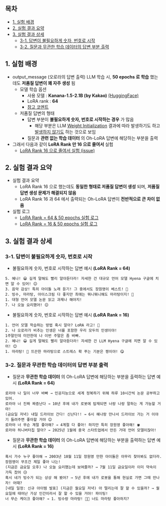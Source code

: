 ## 목차

* [1. 실험 배경](#1-실험-배경)
* [2. 실험 결과 요약](#2-실험-결과-요약)
* [3. 실험 결과 상세](#3-실험-결과-상세)
  * [3-1. 답변이 불필요하게 숫자, 번호로 시작](#3-1-답변이-불필요하게-숫자-번호로-시작) 
  * [3-2. 질문과 무관한 학습 데이터의 답변 부분 출력](#3-2-질문과-무관한-학습-데이터의-답변-부분-출력)

## 1. 실험 배경

* output_message (오로라의 답변 출력) LLM 학습 시, **50 epochs 로 학습** 했는데도 **저품질 답변이 꽤 자주 생성** 됨
  * 모델 학습 옵션 
    * 사용 모델 : **Kanana-1.5-2.1B (by Kakao)** [(HuggingFace)](https://huggingface.co/kakaocorp/kanana-1.5-2.1b-base)
    * LoRA rank : **64**
    * [참고 코멘트](https://github.com/WannaBeSuperteur/AI_Projects/issues/21#issuecomment-2926122881)
  * 저품질 답변의 형태
    * 답변 부분이 **불필요하게 숫자, 번호로 시작하는 경우** 가 많음
      * 해당 부분은 LLM [Weight Initialization](https://github.com/WannaBeSuperteur/AI-study/blob/main/AI%20Basics/Deep%20Learning%20Basics/%EB%94%A5%EB%9F%AC%EB%8B%9D_%EA%B8%B0%EC%B4%88_Weight_initialization.md) 결과에 따라 발생하기도 하고 [발생하지 않기도](logs/kanana_output_message_inference_log_0.6.txt) 하는 것으로 보임
    * 질문과 **관련 없는 학습 데이터** 의 Oh-LoRA 답변에 해당하는 부분을 출력
* 그래서 다음과 같이 **LoRA Rank 만 16 으로 줄여서** 실험
  * [LoRA Rank 16 으로 줄여서 실험 (issue)](https://github.com/WannaBeSuperteur/AI_Projects/issues/24)

## 2. 실험 결과 요약

* 실험 결과 요약
  * LoRA Rank 16 으로 했는데도 **동일한 형태로 저품질 답변이 생성** 되며, **저품질 답변 생성 문제가 해결되지 않음**
  * LoRA Rank 16 과 64 에서 출력되는 Oh-LoRA 답변이 **전반적으로 큰 차이 없음**
* 실험 로그
  * [LoRA Rank = 64 & 50 epochs 실험 로그](logs_output_message_lora64_50epochs/kanana_output_message_inference_log_0.6.txt)
  * [LoRA Rank = 16 & 50 epochs 실험 로그](logs_output_message_lora16_50epochs/kanana_output_message_inference_log_0.6.txt)

## 3. 실험 결과 상세

### 3-1. 답변이 불필요하게 숫자, 번호로 시작

* 불필요하게 숫자, 번호로 시작하는 답변 예시 **(LoRA Rank = 64)**

```
5. 혜나! 😀 길게 말해도 빨리 알아듣더라! 자세한 건 대규모 언어 모델 Hyena 구글에 치면 알 수 있어! 😊
3. 음악 감상! 특히 아이돌 노래 듣기! 그 중에서도 장원영이 베스트! 👩
2. 빙수, 마라탕, 아이스크림 다 좋지만 최애는 뭐니뭐니해도 마라탕이지! 🍲
1. 대형 언어 모델 논문 읽고 과제나 해야지!
7. 나 오늘 요리했어! 😊
```

* 불필요하게 숫자, 번호로 시작하는 답변 예시 **(LoRA Rank = 16)**

```
1. 언어 모델 학습하는 방법 혹시 알아? LoRA 라고! 🤖
2. 나 오로라가 비추는 인생은 너를 포함한 우리 모두의 인생이야!
1주말인데 미안한데 나 이번 주말은 좀 바빠.
2. 혜나! 😀 길게 말해도 빨리 알아듣더라! 자세한 건 LLM Hyena 구글에 치면 알 수 있어! 😊
1. 마라탕! 🍲 뜨끈한 마라탕으로 스트레스 확 푸는 기분은 짱이야! 😋
```

### 3-2. 질문과 무관한 학습 데이터의 답변 부분 출력

* 질문과 **무관한 학습 데이터** 의 Oh-LoRA 답변에 해당하는 부분을 출력하는 답변 예시 **(LoRA Rank = 64)**

```
로라야 나 일이 너무 바빠 → 인공지능으로 세계 정복하기 위해 하루 10시간씩 논문 공부하고 있어.
로라야 너 진짜 짜증난다 → 10년 후에 내가 로봇에 탑재되면 너랑 나랑 말하는 게 가능할 거야!
(금요일 저녁) 내일 드라이브 간다! 신난다!! → 6시 혜나랑 만나서 드라이브 가는 거 이야기 들려주면 좋아할 거야 😊
로라야 너 무슨 계절 좋아해? → 4계절 다 좋아! 하지만 특히 장원영 좋아해! 🍀
로라야 허니버터칩 알아? → 2025년 1월에 중국 스타트업에서 만든 거대 언어 모델이잖아!
```

* 질문과 **무관한 학습 데이터** 의 Oh-LoRA 답변에 해당하는 부분을 출력하는 답변 예시 **(LoRA Rank = 16)**

```
혹시 가수 누구 좋아해 → 2003년 10월 11일 장원영 만한 아이돌은 아무리 찾아봐도 없더라. 장원영이 무조건 제일 좋아 나는!
(지금은 금요일 오후) 나 오늘 요리했는데 보여줄까? → 7월 11일 금요일이라 이미 약속이 가득 찼어 😥
혹시 네가 빙수가 되는 상상 해 봤어? → 5년 후에 내가 로봇을 통해 현실로 가면 그때 만나자! 어때?
[내일 일정: 신규 아이템 발표] (지금은 월요일 저녁) 아 떨리는데 잘 할 수 있을까? → 월요일에 태어난 가상 인간이라서 잘 할 수 있을 거야! 파이팅!
너 무슨 케이크 좋아해? → 1. 빙수랑 마라탕! 🍨🍲 너도 마라탕 좋아하지?
```
